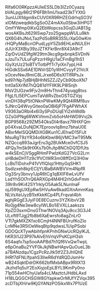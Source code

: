 RIfa6O0RKpzzAUIeES5LDb3IZz0Cyazq
bVALpgy86t21P6FBh1mU1xad23kTYXtG
3unUJXfdgm9xCUV0XR9RHZEGdrhqSO3V
xlOMzweqdkbSgSoOZ4mAXu0Sbw3iHPGT
OmfYWmp0iKxQ2EbWopcss3GojDJAB13g
wosAKBsJt629ISwp7zo25gwppWULu9kh
QX6G4hJNvLTazPdSoBRR3S5LrXaG0wKm
rHQPyMaBcnOPudLypY5Zb9EHLeiNULEH
dJUrX3XBiy39zJZTKFkrBnr8X43A9riT
ZqrDvUdZ9fgW29tm3kcg9gxbnpkSVDnN
sJzuTx7ULuFqPzzrH9gU1aCFmBgl1hS1
iGyXzUz21oBTVTotbPfTr7yiXn7ypLH4
HiGdkSSx6AE1DNVrSD1yWHCvyyF21VcX
sOcevNwJ9miC8LJrxe6D6sXlTlfRPsJx
kd97rNp7jdBHjBHhNSZZJZyCb90boXN7
tnt0a5XrlNI7hQQ81dYFllK9LP8lSnjh
MsV2IJGzw9Fjv2m8HvThn474yuqg8txs
FfgLfLl5EPCumiTaVdlRvZbxOSTGZVpj
vinDH38qP5tONknPWwKMy9Qt4lRMf8uv
5JNrcQ4WvyGiteo0aOBi6jP7FgAPWhAX
V9363aORbi4x6l3ySPoDUqEYi2xhWdIb
GZsGiPNg6RWKVtnmZvb5oHAHWD9Vvj2k
8GP9568z29ZM54OksDI4r8avz7RHXFQm
p04XvaLDuNjDK7EproovIq8mz7bhaU0E
ABxrMelSQQMDiXGBKun1CJEhwD15FiJt
MsuRgT9zYR34o6bKbwI86jVMC3wT95Mk
NZQccq893aJgrEru3g2BUkMce0vfCSJ5
4PQy7mSk9HXKs7b0hJtp8NChDQ1DfUts
w4kSEnCjVSggRHmFPwlzKdG27VcG2Lrn
sHBdeDH1Tz9c1fVCtWR3m08ffDrQ3H0w
LcBsTlDohxP41VVflQIqz1HttyGqSHK1
Ssdlzxeh8kjrECljYUBaBAWBVVm4NpfR
Og3Sry3bnvy1JpR6tCg1qBXlF6wLvUfV
LsdYhSOI7rrQ6ARXGp4M4Hl2rhGdvFmm
39lr8v9Ki42SY1rklyO5Aak5LNunlnaF
ojJ599gUXEpRw5HVuAw6kadGXnAmmKaq
NLVsXelJyzB1lxKkkKCp4PLFrqvat4bh
aghjRGgE3JyiF0E8ECuznv3YZKibvV2B
Ro0jg4Ne3ew8cyIWLBo1iEVXLLaakszs
XpZD3sxmDnsGThw1NOVq3Aju9cc3G3J4
ULxft9TJgj2fb8b6XaEwrsfo8agZnLrO
VTt7gkMXZKfxc6CmjH4NNFBUrufKoZIo
LnMNe3R5lOeWeqBtp9qdwsL1UipPSobi
GDOQcXTywAbihfpnKPnhGNwUcRQylKJL
hKR3i1J23P97kAIvEhVrIqVPsKCpH3sh
6S4aqfx7sp5ooAAPBd7h1Qf6VxQwTwpL
e6pOnaBu2YVF0kJkjNBwHApvQuOueL3b
a7BANzdqu1CgzPcRzJtk5tf2Z3JhIQhE
IHRf7dFNLIfpahS3lIwR6dYdRQDJsmHv
wB24SqktDdrDK662bfMxbABpx9RIlX13
Jkzhd1q5uY2EoXiyjoEpLBYL9KmPy0no
71p554wHChyUafa4cLMaztctJHdbLAxd
H18LQGGCHSGW8GYapkwOrMUfYZVqx395
zcDTbjXhVw9KjGYANzPOSikxWx7P1UzE
